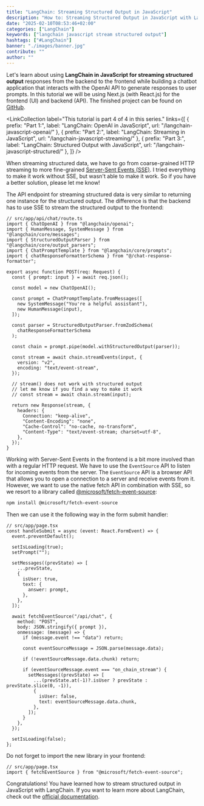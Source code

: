 ```yaml
---
title: "LangChain: Streaming Structured Output in JavaScript"
description: "How to: Streaming Structured Output in JavaScript with LangChain. A step by step example on how to stream structured data in JavaScript with LangChain ..."
date: "2025-02-10T08:53:46+02:00"
categories: ["LangChain"]
keywords: ["langchain javascript stream structured output"]
hashtags: ["#LangChain"]
banner: "./images/banner.jpg"
contribute: ""
author: ""
---
```


<Sponsorship />

Let's learn about using **LangChain in JavaScript for streaming structured output** responses from the backend to the frontend while building a chatbot application that interacts with the OpenAI API to generate responses to user prompts. In this tutorial we will be using Next.js (with React.js) for the frontend (UI) and backend (API). The finished project can be found on [GitHub](https://github.com/rwieruch/examples/tree/main/langchain-javascript-stream-structured).

<ReadMore label="Learn Next.js" link="https://www.road-to-next.com/" />

<LinkCollection
  label="This tutorial is part 4 of 4 in this series."
  links={[
    {
      prefix: "Part 1:",
      label: "LangChain: OpenAI in JavaScript",
      url: "/langchain-javascript-openai/"
    },
    {
      prefix: "Part 2:",
      label: "LangChain: Streaming in JavaScript",
      url: "/langchain-javascript-streaming/"
    },
    {
      prefix: "Part 3:",
      label: "LangChain: Structured Output with JavaScript",
      url: "/langchain-javascript-structured/"
    },
  ]}
/>

When streaming structured data, we have to go from coarse-grained HTTP streaming to more fine-grained [Server-Sent Events (SSE)](https://developer.mozilla.org/en-US/docs/Web/API/Server-sent_events/Using_server-sent_events). I tried everything to make it work without SSE, but wasn't able to make it work. So if you have a better solution, please let me know!

The API endpoint for streaming structured data is very similar to returning one instance for the structured output. The difference is that the backend has to use SSE to stream the structured output to the frontend:

```ts{24-27,29-31}
// src/app/api/chat/route.ts
import { ChatOpenAI } from "@langchain/openai";
import { HumanMessage, SystemMessage } from "@langchain/core/messages";
import { StructuredOutputParser } from "@langchain/core/output_parsers";
import { ChatPromptTemplate } from "@langchain/core/prompts";
import { chatResponseFormatterSchema } from "@/chat-response-formatter";

export async function POST(req: Request) {
  const { prompt: input } = await req.json();

  const model = new ChatOpenAI();

  const prompt = ChatPromptTemplate.fromMessages([
    new SystemMessage("You're a helpful assistant"),
    new HumanMessage(input),
  ]);

  const parser = StructuredOutputParser.fromZodSchema(
    chatResponseFormatterSchema
  );

  const chain = prompt.pipe(model.withStructuredOutput(parser));

  const stream = await chain.streamEvents(input, {
    version: "v2",
    encoding: "text/event-stream",
  });

  // stream() does not work with structured output
  // let me know if you find a way to make it work
  // const stream = await chain.stream(input);

  return new Response(stream, {
    headers: {
      Connection: "keep-alive",
      "Content-Encoding": "none",
      "Cache-Control": "no-cache, no-transform",
      "Content-Type": "text/event-stream; charset=utf-8",
    },
  });
}
```

Working with Server-Sent Events in the frontend is a bit more involved than with a regular HTTP request. We have to use the `EventSource` API to listen for incoming events from the server. The `EventSource` API is a browser API that allows you to open a connection to a server and receive events from it. However, we want to use the native fetch API in combination with SSE, so we resort to a library called [@microsoft/fetch-event-source](https://www.npmjs.com/package/@microsoft/fetch-event-source):

```sh
npm install @microsoft/fetch-event-source
```

Then we can use it the following way in the form submit handler:

```tsx{18-38,40}
// src/app/page.tsx
const handleSubmit = async (event: React.FormEvent) => {
  event.preventDefault();

  setIsLoading(true);
  setPrompt("");

  setMessages((prevState) => [
    ...prevState,
    {
      isUser: true,
      text: {
        answer: prompt,
      },
    },
  ]);

  await fetchEventSource("/api/chat", {
    method: "POST",
    body: JSON.stringify({ prompt }),
    onmessage: (message) => {
      if (message.event !== "data") return;

      const eventSourceMessage = JSON.parse(message.data);

      if (!eventSourceMessage.data.chunk) return;

      if (eventSourceMessage.event === "on_chain_stream") {
        setMessages((prevState) => [
          ...(prevState.at(-1)?.isUser ? prevState : prevState.slice(0, -1)),
          {
            isUser: false,
            text: eventSourceMessage.data.chunk,
          },
        ]);
      }
    },
  });

  setIsLoading(false);
};
```

Do not forget to import the new library in your frontend:

```tsx{2}
// src/app/page.tsx
import { fetchEventSource } from "@microsoft/fetch-event-source";
```

Congratulations! You have learned how to stream structured output in JavaScript with LangChain. If you want to learn more about LangChain, check out the [official documentation](https://js.langchain.com/).